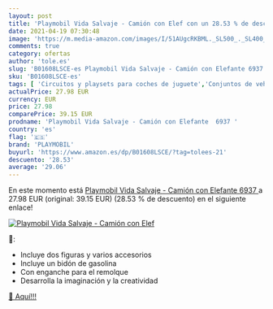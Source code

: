 ```yaml
---
layout: post
title: 'Playmobil Vida Salvaje - Camión con Elef con un 28.53 % de descuento'
date: 2021-04-19 07:30:48
image: 'https://m.media-amazon.com/images/I/51AUgcRKBML._SL500_._SL400_.jpg'
comments: true
category: ofertas
author: 'tole.es'
slug: 'B01608LSCE-es Playmobil Vida Salvaje - Camión con Elefante 6937'
sku: 'B01608LSCE-es'
tags: [ 'Circuitos y playsets para coches de juguete','Conjuntos de vehículos de motor para niños','Juguetes','Juguetes y juegos','Vehículos de juguete para niños','playmobil', ]
actualPrice: 27.98 EUR
currency: EUR
price: 27.98
comparePrice: 39.15 EUR
prodname: 'Playmobil Vida Salvaje - Camión con Elefante  6937 '
country: 'es'
flag: '🇪🇸'
brand: 'PLAYMOBIL'
buyurl: 'https://www.amazon.es/dp/B01608LSCE/?tag=tolees-21'
descuento: '28.53'
average: '29.06'
---
```


En este momento está [Playmobil Vida Salvaje - Camión con Elefante  6937 ](https://www.amazon.es/dp/B01608LSCE/?tag=tolees-21) a 27.98 EUR (original: 39.15 EUR) (28.53 %  de descuento) en el siguiente enlace!

[![Playmobil Vida Salvaje - Camión con Elef](https://m.media-amazon.com/images/I/51AUgcRKBML._SL500_._SL400_.jpg)](https://www.amazon.es/dp/B01608LSCE/?tag=tolees-21)

🔎:

- Incluye dos figuras y varios accesorios
- Incluye un bidón de gasolina
- Con enganche para el remolque
- Desarrolla la imaginación y la creatividad

[🛒 Aquí!!!](https://www.amazon.es/dp/B01608LSCE/?tag=tolees-21)
